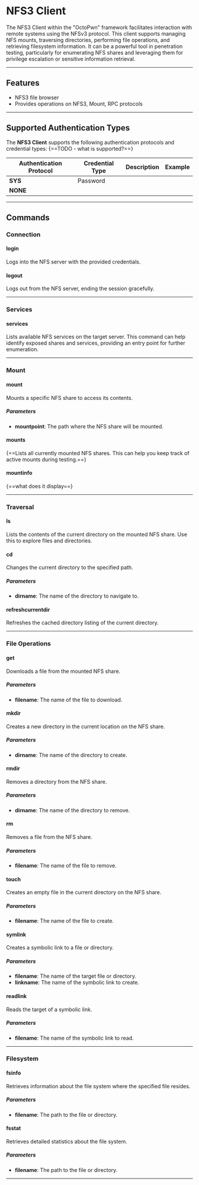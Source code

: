 # NFS3 Client

The NFS3 Client within the "OctoPwn" framework facilitates interaction with remote systems using the NFSv3 protocol. This client supports managing NFS mounts, traversing directories, performing file operations, and retrieving filesystem information. It can be a powerful tool in penetration testing, particularly for enumerating NFS shares and leveraging them for privilege escalation or sensitive information retrieval.

---

## Features

- NFS3 file browser
- Provides operations on NFS3, Mount, RPC protocols

---
## Supported Authentication Types

The **NFS3 Client** supports the following authentication protocols and credential types:
{==TODO - what is supported?==}

| Authentication Protocol | Credential Type | Description | Example |
| ----------------------- | --------------- | ----------- | ------- |
| **SYS**                 | Password        |             |         |
| **NONE**                |                 |             |         |

---
## Commands

### Connection

#### login
Logs into the NFS server with the provided credentials. 

#### logout
Logs out from the NFS server, ending the session gracefully.

---

### Services

#### services
Lists available NFS services on the target server. This command can help identify exposed shares and services, providing an entry point for further enumeration.

---

### Mount

#### mount
Mounts a specific NFS share to access its contents.

##### Parameters
- **mountpoint**: The path where the NFS share will be mounted.
#### mounts
{==Lists all currently mounted NFS shares. This can help you keep track of active mounts during testing.==}
#### mountinfo
{==what does it display==}


---

### Traversal

#### ls
Lists the contents of the current directory on the mounted NFS share. Use this to explore files and directories.

#### cd
Changes the current directory to the specified path.

##### Parameters
- **dirname**: The name of the directory to navigate to.

#### refreshcurrentdir
Refreshes the cached directory listing of the current directory.

---

### File Operations

#### get
Downloads a file from the mounted NFS share.

##### Parameters
- **filename**: The name of the file to download.
#### mkdir
Creates a new directory in the current location on the NFS share.
##### Parameters
- **dirname**: The name of the directory to create.

#### rmdir
Removes a directory from the NFS share.
##### Parameters
- **dirname**: The name of the directory to remove.

#### rm
Removes a file from the NFS share.
##### Parameters
- **filename**: The name of the file to remove.

#### touch
Creates an empty file in the current directory on the NFS share.

##### Parameters
- **filename**: The name of the file to create.

#### symlink
Creates a symbolic link to a file or directory.

##### Parameters
- **filename**: The name of the target file or directory.  
- **linkname**: The name of the symbolic link to create.

#### readlink
Reads the target of a symbolic link.

##### Parameters
- **filename**: The name of the symbolic link to read.

---

### Filesystem

#### fsinfo
Retrieves information about the file system where the specified file resides.

##### Parameters
- **filename**: The path to the file or directory.

#### fsstat
Retrieves detailed statistics about the file system.

##### Parameters
- **filename**: The path to the file or directory.

---